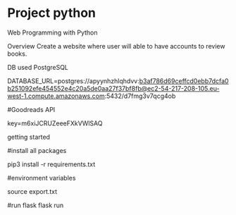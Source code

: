 # Project python

Web Programming with Python

Overview
Create a website where user will able to have accounts to review books. 

DB used 
PostgreSQL

DATABASE_URL=postgres://apyynhzhlqhdvv:b3af786d69ceffcd0ebb7dcfa0b251092efe454552e4c20a5de0aa27f37bf8fb@ec2-54-217-208-105.eu-west-1.compute.amazonaws.com:5432/d7fmg3v7qcg4ob

#Goodreads API

key=m6xiJCRUZeeeFXkVWlSAQ 

getting started

#install all packages

pip3 install -r requirements.txt

#environment variables

source export.txt

#run flask
flask run
